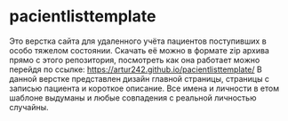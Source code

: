# pacientlisttemplate
Это верстка сайта для удаленного учёта пациентов поступивших в особо тяжелом состоянии.
Скачать её можно в формате zip архива прямо с этого репозитория,
посмотреть как она работает можно перейдя по ссылке: https://artur242.github.io/pacientlisttemplate/
В данной верстке представлен дизайн главной страницы, страницы с записью пациента и короткое описание. 
Все имена и личности в етом шаблоне выдуманы и любые совпадения с реальной личностью случайны.
